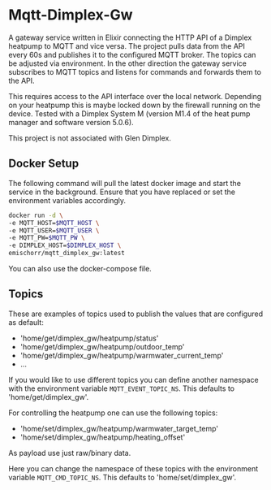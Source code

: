 # Mqtt-Dimplex-Gw

A gateway service written in Elixir connecting the HTTP API of a Dimplex heatpump to MQTT and vice versa.
The project pulls data from the API every 60s and publishes it to the configured MQTT broker. The topics can be adjusted via environment.
In the other direction the gateway service subscribes to MQTT topics and listens for commands and forwards them to the API.

This requires access to the API interface over the local network. Depending on your heatpump this is maybe locked down by the firewall running on the device.
Tested with a Dimplex System M (version M1.4 of the heat pump manager and software version 5.0.6).

This project is not associated with Glen Dimplex.

## Docker Setup

The following command will pull the latest docker image and start the service in the background.
Ensure that you have replaced or set the environment variables accordingly.

```bash
docker run -d \
-e MQTT_HOST=$MQTT_HOST \
-e MQTT_USER=$MQTT_USER \
-e MQTT_PW=$MQTT_PW \
-e DIMPLEX_HOST=$DIMPLEX_HOST \
emischorr/mqtt_dimplex_gw:latest
```

You can also use the docker-compose file.

## Topics

These are examples of topics used to publish the values that are configured as default:
- 'home/get/dimplex_gw/heatpump/status'
- 'home/get/dimplex_gw/heatpump/outdoor_temp'
- 'home/get/dimplex_gw/heatpump/warmwater_current_temp'
- ...

If you would like to use different topics you can define another namespace with the environment variable `MQTT_EVENT_TOPIC_NS`.
This defaults to 'home/get/dimplex_gw'.

For controlling the heatpump one can use the following topics:
- 'home/set/dimplex_gw/heatpump/warmwater_target_temp'
- 'home/set/dimplex_gw/heatpump/heating_offset'

As payload use just raw/binary data.

Here you can change the namespace of these topics with the environment variable `MQTT_CMD_TOPIC_NS`.
This defaults to 'home/set/dimplex_gw'.